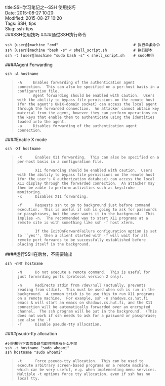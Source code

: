 title:SSH学习笔记之--SSH 使用技巧  
Date: 2015-08-27 10:20  
Modified: 2015-08-27 10:20  
Tags: SSH, tips  
Slug: ssh-tips  
###SSH使用技巧
####通过SSH执行命令

```
ssh [user@]machine "cmd"                                  # 执行单条命令
ssh [user@]machine "bash -s" < shell_script.sh            # 执行脚本
ssh -t [user@]machine "sudo bash -s" < shell_script.sh    # sudo执行
```
####Agent Forwarding

```
ssh -A hostname
```
>     -A     Enables forwarding of the authentication agent connection.  This can also be specified on a per-host basis in a configuration file.
>            Agent forwarding should be enabled with caution.  Users with the ability to bypass file permissions on the remote host (for the agent's UNIX-domain socket) can access the local agent through the forwarded connection.  An attacker cannot obtain key material from the agent, however they can perform operations on the keys that enable them to authenticate using the identities loaded into the agent.
>     -a     Disables forwarding of the authentication agent connection.

####Enable X mode
```
ssh -Xf hostname
```
>     -X      Enables X11 forwarding.  This can also be specified on a per-host basis in a configuration file.
>
>             X11 forwarding should be enabled with caution.  Users with the ability to bypass file permissions on the remote host (for the user's X authorization database) can access the local X11 display through the forwarded connection.  An attacker may then be >able to perform activities such as keystroke monitoring.
>     -x      Disables X11 forwarding.
>
>     -f      Requests ssh to go to background just before command execution.  This is useful if ssh is going to ask for passwords or passphrases, but the user wants it in the background.  This implies -n.  The recommended way to start X11 programs at a remote site is with something like ssh -f host xterm.
>
>             If the ExitOnForwardFailure configuration option is set to ``yes'', then a client started with -f will wait for all remote port forwards to be successfully established before placing itself in the background.

####运行SSH在后台，不需要输出
```
ssh -nNT hostname
```
>     -N      Do not execute a remote command.  This is useful for just forwarding ports (protocol version 2 only).
>
>     -n      Redirects stdin from /dev/null (actually, prevents reading from stdin).  This must be used when ssh is run in the background.  A common trick is to use this to run X11 programs on a remote machine.  For example, ssh -n shadows.cs.hut.fi emacs & will start an emacs on shadows.cs.hut.fi, and the X11 connection will be automatically forwarded over an encrypted channel.  The ssh program will be put in the background.  (This does not work if ssh needs to ask for a password or passphrase; see also the -f
>	  -T      Disable pseudo-tty allocation.

####psudo-tty allocation
```
#分别执行下面两条命令即可明白有什么不同
ssh -t hostname "sudo whoami"
ssh hostname "sudo whoami"
```
>     -t      Force pseudo-tty allocation.  This can be used to execute arbitrary screen-based programs on a remote machine, which can be very useful, e.g. when implementing menu services.  Multiple -t options force tty allocation, even if ssh has no local tty.

